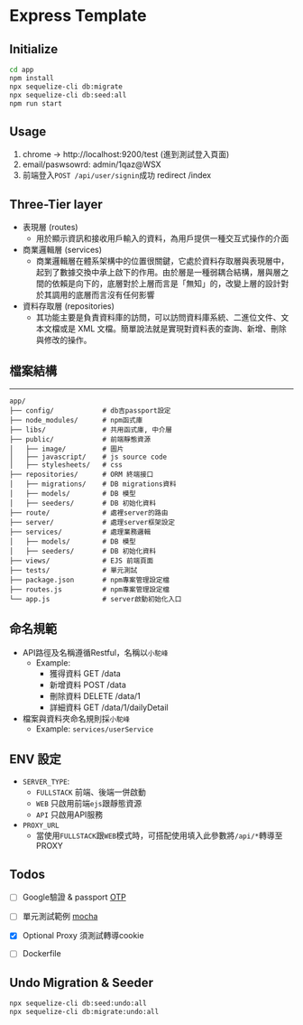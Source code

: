# Express Template

## Initialize
```bash
cd app
npm install
npx sequelize-cli db:migrate
npx sequelize-cli db:seed:all
npm run start
```

## Usage

1. chrome -> http://localhost:9200/test (進到測試登入頁面)
2. email/paswsowrd: admin/1qaz@WSX
3. 前端登入`POST /api/user/signin`成功 redirect /index

## Three-Tier layer
* 表現層 (routes)
    * 用於顯示資訊和接收用戶輸入的資料，為用戶提供一種交互式操作的介面
* 商業邏輯層 (services)
    * 商業邏輯層在體系架構中的位置很關鍵，它處於資料存取層與表現層中，起到了數據交換中承上啟下的作用。由於層是一種弱耦合結構，層與層之間的依賴是向下的，底層對於上層而言是「無知」的，改變上層的設計對於其調用的底層而言沒有任何影響
* 資料存取層 (repositories)
    * 其功能主要是負責資料庫的訪問，可以訪問資料庫系統、二進位文件、文本文檔或是 XML 文檔。簡單說法就是實現對資料表的查詢、新增、刪除與修改的操作。



## 檔案結構
---

```
app/
├── config/            # db吉passport設定
├── node_modules/      # npm函式庫
├── libs/              # 共用函式庫, 中介層
├── public/            # 前端靜態資源
│   ├── image/         # 圖片
│   ├── javascript/    # js source code
│   ├── stylesheets/   # css 
├── repositories/      # ORM 終端接口
│   ├── migrations/    # DB migrations資料
│   ├── models/        # DB 模型
│   ├── seeders/       # DB 初始化資料
├── route/             # 處裡server的路由
├── server/            # 處理server框架設定
├── services/          # 處理業務邏輯
│   ├── models/        # DB 模型
│   ├── seeders/       # DB 初始化資料
├── views/             # EJS 前端頁面
├── tests/             # 單元測試
├── package.json       # npm專案管理設定檔
├── routes.js          # npm專案管理設定檔
└── app.js             # server啟動初始化入口
```

## 命名規範
* API路徑及名稱遵循Restful，名稱以`小駝峰`
    * Example: 
        * 獲得資料     GET      /data
        * 新增資料     POST     /data
        * 刪除資料     DELETE   /data/1
        * 詳細資料     GET      /data/1/dailyDetail  
* 檔案與資料夾命名規則採`小駝峰` 
    * Example: `services/userService`

## ENV 設定

* `SERVER_TYPE`:
  * `FULLSTACK` 前端、後端一併啟動
  * `WEB` 只啟用前端`ejs`跟靜態資源
  * `API` 只啟用API服務
* `PROXY_URL`
  * 當使用`FULLSTACK`跟`WEB`模式時，可搭配使用填入此參數將`/api/*`轉導至PROXY

## Todos
- [ ] Google驗證 & passport [OTP](https://blog.shahednasser.com/how-to-add-authentication-with-google-authenticator-in-node-js/)
- [ ] 單元測試範例 [mocha](https://mochajs.org/)
- [x] Optional Proxy 須測試轉導cookie
- [ ] Dockerfile


## Undo Migration & Seeder

```bash
npx sequelize-cli db:seed:undo:all
npx sequelize-cli db:migrate:undo:all
```
